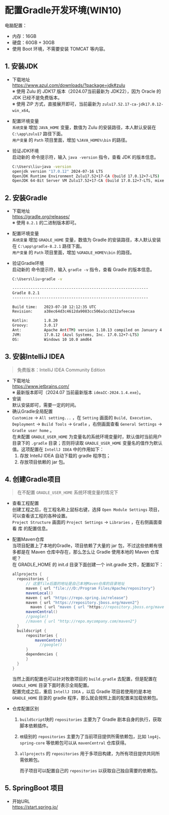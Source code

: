 # 配置Gradle开发环境(WIN10)

电脑配置：

- 内存：16GB
- 硬盘：60GB + 30GB
- 使用 Boot 环境，不需要安装 TOMCAT 等内容。

## 1. 安装JDK

- 下载地址  
  https://www.azul.com/downloads/?package=jdk#zulu  
  ※ 使用 Zulu 的 JDK17 版本（2024.07当前最新为 JDK22），因为 Oracle 的 JDK 已经不是免费版本。  
  ※ 使用 ZIP 方式，直接展开即可，当前最新为 `zulu17.52.17-ca-jdk17.0.12-win_x64`。
  
- 配置环境变量  
  `系统变量` 增加 `JAVA_HOME` 变量，数值为 Zulu 的安装路径，本人默认安装在 `C:\app\zulu17` 路径下面。  
  `用户变量` 的 `Path` 项目里面，增加 `%JAVA_HOME%\bin` 的路径。

- 验证JDK环境  
  启动新的 命令提示符，输入 `java -version` 指令，查看 JDK 的版本信息。  

  ```bash
  C:\Users\liu>java -version
  openjdk version "17.0.12" 2024-07-16 LTS
  OpenJDK Runtime Environment Zulu17.52+17-CA (build 17.0.12+7-LTS)
  OpenJDK 64-Bit Server VM Zulu17.52+17-CA (build 17.0.12+7-LTS, mixed mode, sharing)
  ```

## 2. 安装Gradle

- 下载地址  
  https://gradle.org/releases/  
  ※ 使用 `8.2.1` 的二进制版本即可。

- 配置环境变量  
  `系统变量` 增加 `GRADLE_HOME` 变量，数值为 Gradle 的安装路径，本人默认安装在 `C:\app\gradle-8.2.1` 路径下面。  
  `用户变量` 的 `Path` 项目里面，增加 `%GRADLE_HOME%\bin` 的路径。

- 验证Gradle环境  
  启动新的 命令提示符，输入 `gradle -v` 指令，查看 Gradle 的版本信息。  

  ```bash
  C:\Users\liu>gradle -v
  
  ------------------------------------------------------------
  Gradle 8.2.1
  ------------------------------------------------------------
  
  Build time:   2023-07-10 12:12:35 UTC
  Revision:     a38ec64d3c4612da9083cc506a1ccb212afeecaa
  
  Kotlin:       1.8.20
  Groovy:       3.0.17
  Ant:          Apache Ant(TM) version 1.10.13 compiled on January 4 2023
  JVM:          17.0.12 (Azul Systems, Inc. 17.0.12+7-LTS)
  OS:           Windows 10 10.0 amd64
  ```

## 3. 安装IntelliJ IDEA

> 免费版本：IntelliJ IDEA Community Edition

- 下载地址  
  https://www.jetbrains.com/  
  ※ 最新版本即可（2024.07 当前最新版本 `ideaIC-2024.1.4.exe`）。
- 安装  
  默认安装即可，需要一定的时间。
- 确认Gradle全局配置  
  `Customize` → `All setting...` ，在 `Setting` 画面的 `Build, Execution, Deployment` → `Build Tools` → `Gradle` ，右侧画面查看 `General Settings` → `Gradle user home` 。  
  在未配置 `GRADLE_USER_HOME` 为变量名的系统环境变量时，默认值时当前用户目录下的 `.gradle` 目录；否则将读取 `GRADLE_USER_HOME` 变量名的值作为默认值。这项配置在 `IntellJ IDEA` 中的作用如下：
  1. 存放 IntellJ IDEA 自动下载的 gradle 程序包；
  2. 存放项目依赖的 jar 包。

## 4. 创建Gradle项目

> 在不配置 `GRADLE_USER_HOME` 系统环境变量的情况下

- 查看工程配置  
  创建工程之后，在工程名称上鼠标右键，选择 `Open Module Settings` 项目，可以查看该工程的各种设置。  
  `Project Structure` 画面的 `Project Settings` → `Libraries` ，在右侧画面查看 库 的配置信息。

- 配置Maven仓库  
  当项目配置上了本地的Gradle，项目依赖了大量的 jar 包，不过这些依赖有很多都是在 Maven 仓库中存在，那么怎么让 Gradle 使用本地的 Maven 仓库呢？  
  在 GRADLE_HOME 的 init.d 目录下面创建一个 init.gradle 文件，配置如下：

  ```groovy
  allprojects {
  	repositories {
  		// 这里file后面的地址是自己本地Maven仓库的目录地址
  		maven { url "file:///D:/Program Files/Apache/repository"}
  		mavenLocal()
  		maven { url "https://repo.spring.io/release"}
  		maven { url "https://repository.jboss.org/maven2"}
          maven { url "maven { url "https://repository.jboss.org/maven2"}"}
  		mavenCentral()
  		//google()
  		//maven { url "http://repo.mycompany.com/maven2"}
  	}
  	buildscript {
  		repositories {
  			mavenCentral()
              //google()
  		}
  		dependencies {
  		}
  	}
  }
  ```

  当然上面的配置也可以针对牧歌项目的 `build.gradle` 去配置，但是配置在 `GRADLE_HOME` 目录下面时表示全局配置。  
  配置完成之后，重启 `IntellJ IDEA` ，以后 Gradle 项目若使用的是本地 `GRADLE_HOME` 目录的 gradle 程序，那么就会按照上面的配置来加载依赖包。

- 仓库配置区别

  1. `buildScript`块的 `repositories` 主要为了 Gradle 剧本自身的执行，获取脚本依赖插件。

  2. `根`级别的 `repositories` 主要为了当前项目提供所需依赖包，比如 `log4j`、`spring-core` 等依赖包可以从 `mavenCentral` 仓库获得。

  3. `allprojects` 的 `repositories` 用于多项目构建，为所有项目提供共同所需依赖包。

     而子项目可以配置自己的 `repositories` 以获取自己独自需要的依赖包。

## 5. SpringBoot 项目

- 开始URL  
  https://start.spring.io/